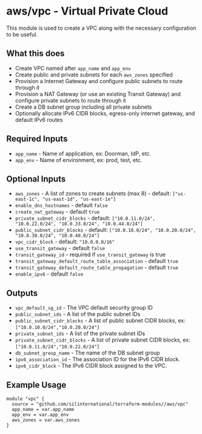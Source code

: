 # aws/vpc - Virtual Private Cloud
This module is used to create a VPC along with the necessary configuration to
be useful.

## What this does

- Create VPC named after `app_name` and `app_env`
- Create public and private subnets for each `aws_zones` specified
- Provision a Internet Gateway and configure public subnets to route through it
- Provision a NAT Gateway (or use an existing Transit Gateway) and configure private subnets to route through it
- Create a DB subnet group including all private subnets
- Optionally allocate IPv6 CIDR blocks, egress-only internet gateway, and default IPv6 routes

## Required Inputs

- `app_name` - Name of application, ex: Doorman, IdP, etc.
- `app_env` - Name of environment, ex: prod, test, etc.

## Optional Inputs

- `aws_zones` - A list of zones to create subnets (max 8) - default: `["us-east-1c", "us-east-1d", "us-east-1e"]`
- `enable_dns_hostnames` - default `false`
- `create_nat_gateway` - default `true`
- `private_subnet_cidr_blocks` - default: `["10.0.11.0/24", "10.0.22.0/24", "10.0.33.0/24", "10.0.44.0/24"]`
- `public_subnet_cidr_blocks` - default: `["10.0.10.0/24", "10.0.20.0/24", "10.0.30.0/24", "10.0.40.0/24"]`
- `vpc_cidr_block` - default: `"10.0.0.0/16"`
- `use_transit_gateway` - default `false`
- `transit_gateway_id` - required if `use_transit_gateway` is true
- `transit_gateway_default_route_table_association` - default `true`
- `transit_gateway_default_route_table_propagation` - default `true`
- `enable_ipv6` - default `false` 

## Outputs

- `vpc_default_sg_id` - The VPC default security group ID
- `public_subnet_ids` - A list of the public subnet IDs
- `public_subnet_cidr_blocks` - A list of public subnet CIDR blocks, ex: `["10.0.10.0/24","10.0.20.0/24"]`
- `private_subnet_ids` - A list of the private subnet IDs
- `private_subnet_cidr_blocks` - A list of private subnet CIDR blocks, ex: `["10.0.11.0/24","10.0.22.0/24"]`
- `db_subnet_group_name` - The name of the DB subnet group
- `ipv6_association_id` - The association ID for the IPv6 CIDR block.
- `ipv6_cidr_block` - The IPv6 CIDR block assigned to the VPC.

## Example Usage

```hcl
module "vpc" {
  source = "github.com/silinternational/terraform-modules//aws/vpc"
  app_name = var.app_name
  app_env = var.app_env
  aws_zones = var.aws_zones
}
```

